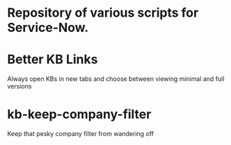 # Repository of various scripts for Service-Now.

# Better KB Links
Always open KBs in new tabs and choose between viewing minimal and full versions

# kb-keep-company-filter
Keep that pesky company filter from wandering off
